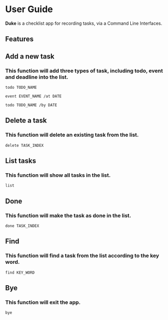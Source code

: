 # User Guide

**Duke** is a checklist app for recording tasks, via a Command Line Interfaces.

## Features 

## Add a new task
### This function will add three types of task, including todo, event and deadline into the list.
```
todo TODO_NAME
```
```
event EVENT_NAME /at DATE
```
```
todo TODO_NAME /by DATE
```

## Delete a task
### This function will delete an existing task from the list.
```
delete TASK_INDEX
```

## List tasks
### This function will show all tasks in the list.
```
list
```
## Done
### This function will make the task as done in the list.
```
done TASK_INDEX
```

## Find
### This function will find a task from the list according to the key word.
```
find KEY_WORD
```
## Bye
### This function will exit the app.
```
bye
```
